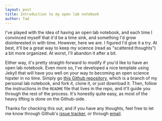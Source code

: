 ```yaml
---
layout: post
title: Introduction to my open lab notebook
author: Tad
---
```



I've played with the idea of having an open lab notebook, and each time I convinced myself that it'd be a time sink, and something I'd grow disinterested in with time. However, here we are. I figured I'd give it a try. At best, it'll be a great way to keep my science (read as "scattered thoughts") a bit more organized. At worst, I'll abandon it after a bit. 

Either way, it's pretty straight-forward to modify if you'd like to have an open lab notebook. Even more so, I've developed a nice template using Jekyll that will have you well on your way to becoming an open science hipster in no time. Simply go [this Github repository](www.github.com/taddallas/LabNotebook/tree/sampleNotebook), which is a branch of my personal lab notebook, and fork it, clone it, or just download it. Then, follow the instructions in the `README` file that lives in the repo, and it'll guide you through the rest of the process. It's honestly quite easy, as most of the heavy lifting is done on the Github-side. 


Thanks for checking this out, and if you have any thoughts, feel free to let me know through Github's [issue tracker](www.github.com/taddallas/LabNotebook/issues), or through [email](mailto:tdallas@uga.edu).



<i class="fa fa-code" style="color:pink"> </i>




